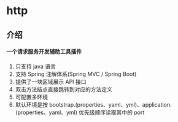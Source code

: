 # http

## 介绍
#### 一个请求服务开发辅助工具插件
1. 只支持 java 语言
2. 支持 Spring 注解体系(Spring MVC / Spring Boot)
3. 提供了一块区域展示 API 接口 
4. 双击方法结点直接跳转到对应的方法定义 
5. 可配置多环境 
6. 默认环境是按 bootstrap.(properties、yaml、yml)、application.(properties、yaml、yml) 优先级顺序读取其中的 port

